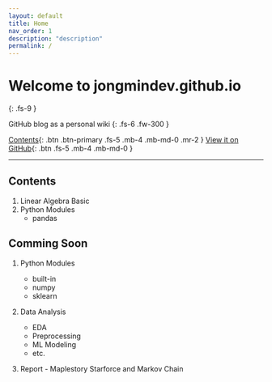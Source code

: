 ```yaml
---
layout: default
title: Home
nav_order: 1
description: "description"
permalink: /
---
```


# Welcome to jongmindev.github.io
{: .fs-9 }

GitHub blog as a personal wiki
{: .fs-6 .fw-300 }

[Contents](#Contents){: .btn .btn-primary .fs-5 .mb-4 .mb-md-0 .mr-2 } [View it on GitHub](https://github.com/jongmindev/jongmindev.github.io){: .btn .fs-5 .mb-4 .mb-md-0 }

---

## Contents

1. Linear Algebra Basic
2. Python Modules
    - pandas

## Comming Soon

1. Python Modules
    - built-in
    - numpy
    - sklearn

2. Data Analysis
    - EDA
    - Preprocessing
    - ML Modeling
    - etc.

3. Report - Maplestory Starforce and Markov Chain
